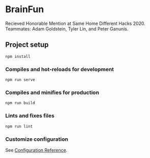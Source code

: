# BrainFun
Recieved Honorable Mention at Same Home Different Hacks 2020. Teammates: Adam Goldstein, Tyler Lin, and Peter Ganunis. 
## Project setup
```
npm install
```

### Compiles and hot-reloads for development
```
npm run serve
```

### Compiles and minifies for production
```
npm run build
```

### Lints and fixes files
```
npm run lint
```

### Customize configuration
See [Configuration Reference](https://cli.vuejs.org/config/).
